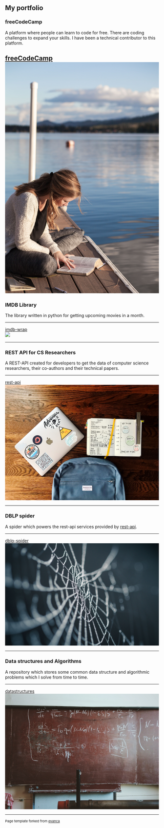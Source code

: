 ## My portfolio


### freeCodeCamp
A platform where people can learn to code for free. There are coding challenges
to expand your skills. I have been a technical contributor to this platform.

[freeCodeCamp](https://github.com/freeCodeCamp/freeCodeCamp)
<br>
<img src="images/adultlearn.jpg?raw=true"/>
---

### IMDB Library
The library written in python for getting upcoming movies
in a month.

---
[imdb-wrap](https://test.pypi.org/project/imdb-wrap/)
<br>
<img src="images/hollywood.jpg?raw=true"/>

---

### REST API for CS Researchers
A REST-API created for developers to get the data of computer science researchers, 
their co-authors and their technical papers.

---
[rest-api](https://github.com/SiddharthaAnand/rest-api)
<br>
<img src="images/rest.jpg?raw=true"/>

---

### DBLP spider
A spider which powers the rest-api services
provided by [rest-api](https://github.com/SiddharthaAnand/rest-api).

---
[dblp-spider](https://github.com/SiddharthaAnand/dblp-spider)
<br>
<img src="images/spider.jpg?raw=true"/>

---

### Data structures and Algorithms
A repository which stores some common data structure and algorithmic problems
which I solve from time to time.

---
[datastructures](https://github.com/SiddharthaAnand/datastructures)
<br>
<img src="images/algorithm.jpg?raw=true"/>

---

<p style="font-size:11px">Page template forked from <a href="https://github.com/evanca/quick-portfolio">evanca</a></p>
<!-- Remove above link if you don't want to attibute -->
